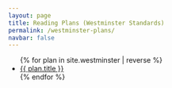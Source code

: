 ```yaml
---
layout: page
title: Reading Plans (Westminster Standards)
permalink: /westminster-plans/
navbar: false
---
```


<ul>
  {% for plan in site.westminster | reverse %}
    <li><a href="{{ plan.url }}">{{ plan.title }}</a></li>
  {% endfor %}
</ul>